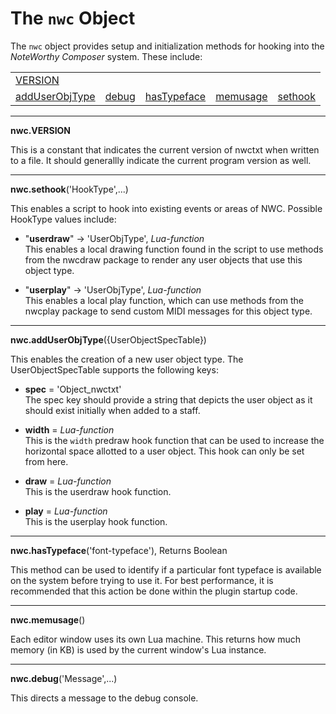 # The `nwc` Object

The `nwc` object provides setup and initialization methods for hooking into the *NoteWorthy Composer* system. These include:

<table>
<tr>
<td><a href="#VERSION">VERSION</a></td>
</tr><tr>
<td><a href="#addUserObjType">addUserObjType</a></td>
<td><a href="#debug">debug</a></td>
<td><a href="#hasTypeface">hasTypeface</a></td>
<td><a href="#memusage">memusage</a></td>
<td><a href="#sethook">sethook</a></td>
</tr>
</table>

---------------------------------
<a name="VERSION"></a>
**nwc.VERSION**

This is a constant that indicates the current version of nwctxt when written to a file. It should generallly indicate the current program version as well.


---------------------------------
<a name="sethook"></a>
**nwc.sethook**('HookType',...)

This enables a script to hook into existing events or areas of NWC. Possible HookType values include:

 - "**userdraw**" -> 'UserObjType', *Lua-function*
   <br>This enables a local drawing function found in the script to use methods from the nwcdraw package to render any user objects that use this object type.
   
 - "**userplay**" -> 'UserObjType', *Lua-function*
   <br>This enables a local play function, which can use methods from the nwcplay package to send custom MIDI messages for this object type.


---------------------------------
<a name="addUserObjType"></a>
**nwc.addUserObjType**({UserObjectSpecTable})
  
This enables the creation of a new user object type. The UserObjectSpecTable supports the following keys:

- **spec** = 'Object_nwctxt'
<br>The spec key should provide a string that depicts the user object as it should exist initially when added to a staff.
  
- **width** = *Lua-function*
<br>This is the `width` predraw hook function that can be used to increase the horizontal space allotted to a user object. This hook can only be set from here.
  
- **draw** = *Lua-function*
<br>This is the userdraw hook function.
  
- **play** = *Lua-function*
<br>This is the userplay hook function.


---------------------------------
<a name="hasTypeface"></a>
**nwc.hasTypeface**('font-typeface'), Returns Boolean

This method can be used to identify if a particular font typeface is available on the system before trying to use it. For best performance, it is recommended that this action be done within the plugin startup code.


---------------------------------
<a name="memusage"></a>
**nwc.memusage**()

Each editor window uses its own Lua machine. This returns how much memory (in KB) is used by the current window's Lua instance.


---------------------------------
<a name="debug"></a>
**nwc.debug**('Message',...)

This directs a message to the debug console.
